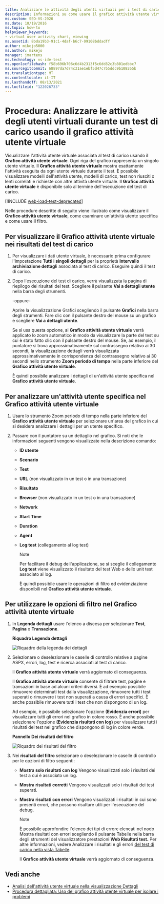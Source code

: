 ```yaml
---
title: Analizzare le attività degli utenti virtuali per i test di carico
description: Informazioni su come usare il grafico attività utente virtuale per visualizzare ogni utente virtuale in esecuzione durante il test per visualizzare i modelli di attività dell'utente e altre informazioni.
ms.custom: SEO-VS-2020
ms.date: 10/19/2016
ms.topic: how-to
helpviewer_keywords:
- virtual user activity chart, viewing
ms.assetid: 8bda19b3-91c1-4daf-b6c7-09108bddadff
author: mikejo5000
ms.author: mikejo
manager: jmartens
ms.technology: vs-ide-test
ms.openlocfilehash: f58b696b706c6d4b2313f5c6dd82c3b801edbbc7
ms.sourcegitcommit: 68897da7d74c31ae1ebf5d47c7b5ddc9b108265b
ms.translationtype: MT
ms.contentlocale: it-IT
ms.lasthandoff: 08/13/2021
ms.locfileid: "122026733"
---
```

# <a name="how-to-analyze-what-virtual-users-are-doing-during-a-load-test-using-the-virtual-user-activity-chart"></a>Procedura: Analizzare le attività degli utenti virtuali durante un test di carico usando il grafico attività utente virtuale

Visualizzare l'attività utente virtuale associata al test di carico usando il **Grafico attività utente virtuale**. Ogni riga del grafico rappresenta un singolo utente virtuale. Il **Grafico attività utente virtuale** mostra esattamente l'attività eseguita da ogni utente virtuale durante il test. È possibile visualizzare modelli dell'attività utente, modelli di carico, test non riusciti o lenti correlati e richieste con altre attività utente virtuale. Il **Grafico attività utente virtuale** è disponibile solo al termine dell'esecuzione del test di carico.

[!INCLUDE [web-load-test-deprecated](includes/web-load-test-deprecated.md)]

Nelle procedure descritte di seguito viene illustrato come visualizzare il **Grafico attività utente virtuale**, come esaminare un'attività utente specifica e come usare il filtro.

## <a name="to-view-the-virtual-user-activity-chart-in-your-load-test-results"></a>Per visualizzare il Grafico attività utente virtuale nei risultati del test di carico

1. Per visualizzare i dati utente virtuale, è necessario prima configurare l'impostazione **Tutti i singoli dettagli** per la proprietà **Intervallo archiviazione dettagli** associata al test di carico. Eseguire quindi il test di carico.

2. Dopo l'esecuzione del test di carico, verrà visualizzata la pagina di riepilogo dei risultati del test. Scegliere il pulsante **Vai a dettagli utente** nella barra degli strumenti.

     -oppure-

     Aprire la visualizzazione Grafici scegliendo il pulsante **Grafici** nella barra degli strumenti. Fare clic con il pulsante destro del mouse su un grafico e scegliere **Vai a dettagli utente**.

     Se si usa questa opzione, al **Grafico attività utente virtuale** verrà applicato lo zoom automatico in modo da visualizzare la parte del test su cui è stato fatto clic con il pulsante destro del mouse. Se, ad esempio, il puntatore si trova approssimativamente sul contrassegno relativo ai 30 secondi, la visualizzazione dettagli verrà visualizzata approssimativamente in corrispondenza del contrassegno relativo ai 30 secondi nello strumento **Zoom periodo di tempo** nella parte inferiore del **Grafico attività utente virtuale**.

     È quindi possibile analizzare i dettagli di un'attività utente specifica nel **Grafico attività utente virtuale**.

## <a name="to-investigate-a-specific-users-activity-in-the-virtual-user-activity-chart"></a>Per analizzare un'attività utente specifica nel Grafico attività utente virtuale

1. Usare lo strumento Zoom periodo di tempo nella parte inferiore del **Grafico attività utente virtuale** per selezionare un'area del grafico in cui si desidera analizzare i dettagli per un utente specifico.

2. Passare con il puntatore su un dettaglio nel grafico. Si noti che le informazioni seguenti vengono visualizzate nella descrizione comando:

   - **ID utente**

   - **Scenario**

   - **Test**

   - **URL** (non visualizzato in un test o in una transazione)

   - **Risultato**

   - **Browser** (non visualizzato in un test o in una transazione)

   - **Network**

   - **Start Time**

   - **Duration**

   - **Agent**

   - **Log test** (collegamento al log test)

     > [!NOTE]
     > Per facilitare il debug dell'applicazione, se si sceglie il collegamento **Log test** viene visualizzato il risultato del test Web o dello unit test associato al log.

     È quindi possibile usare le operazioni di filtro ed evidenziazione disponibili nel **Grafico attività utente virtuale**.

## <a name="to-use-filtering-options-in-the-virtual-user-activity-chart"></a>Per utilizzare le opzioni di filtro nel Grafico attività utente virtuale

1. In **Legenda dettagli** usare l'elenco a discesa per selezionare **Test**, **Pagina** o **Transazione**.

    **Riquadro Legenda dettagli**

    ![Riquadro della legenda dei dettagli](../test/media/ltest_detailslegend.png)

2. Selezionare o deselezionare le caselle di controllo relative a pagine ASPX, errori, log, test e ricerca associati al test di carico.

    Il **Grafico attività utente virtuale** verrà aggiornato di conseguenza.

    Il **Grafico attività utente virtuale** consente di filtrare test, pagine e transazioni in base ad alcuni criteri diversi. È ad esempio possibile rimuovere determinati test dalla visualizzazione, rimuovere tutti i test superati o rimuovere i test non superati a causa di errori specifici. È anche possibile rimuovere tutti i test che non dispongono di un log.

    Ad esempio, è possibile selezionare l'opzione **(Evidenzia errori)** per visualizzare tutti gli errori nel grafico in colore rosso. È anche possibile selezionare l'opzione **(Evidenzia risultati con log)** per visualizzare tutti i risultati del test nel grafico che dispongono di log in colore verde.

    **Pannello Dei risultati del filtro**

    ![Riquadro dei risultati del filtro](../test/media/ltest_filterresults.png)

3. Nei **risultati del filtro** selezionare o deselezionare le caselle di controllo per le opzioni di filtro seguenti:

   - **Mostra solo risultati con log** Vengono visualizzati solo i risultati dei test a cui è associato un log.

   - **Mostra risultati corretti** Vengono visualizzati solo i risultati dei test superati.

   - **Mostra risultati con errori** Vengono visualizzati i risultati in cui sono presenti errori, che possono risultare utili per l'esecuzione del debug.

     > [!NOTE]
     > È possibile approfondire l'elenco  dei tipi di errore elencati nel  nodo Mostra risultati con errori scegliendo il pulsante Tabelle nella barra degli strumenti del visualizzatore prestazioni **Web Risultati test.** Per altre informazioni, vedere Analizzare i risultati e gli errori  [del test di carico nella vista Tabelle](../test/analyze-load-test-results-and-errors-in-the-tables-view.md).

     Il **Grafico attività utente virtuale** verrà aggiornato di conseguenza.

## <a name="see-also"></a>Vedi anche

- [Analisi dell'attività utente virtuale nella visualizzazione Dettagli](../test/analyze-load-test-virtual-user-activity-in-the-details-view.md)
- [Procedura dettagliata: Uso del grafico attività utente virtuale per isolare i problemi](../test/walkthrough-use-the-virtual-user-activity-chart-to-isolate-issues.md)